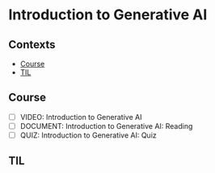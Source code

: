 # Introduction to Generative AI

## Contexts
* [Course](#course)
* [TIL](#til)

## Course
* [ ] VIDEO: Introduction to Generative AI
* [ ] DOCUMENT: Introduction to Generative AI: Reading
* [ ] QUIZ: Introduction to Generative AI: Quiz

## TIL
